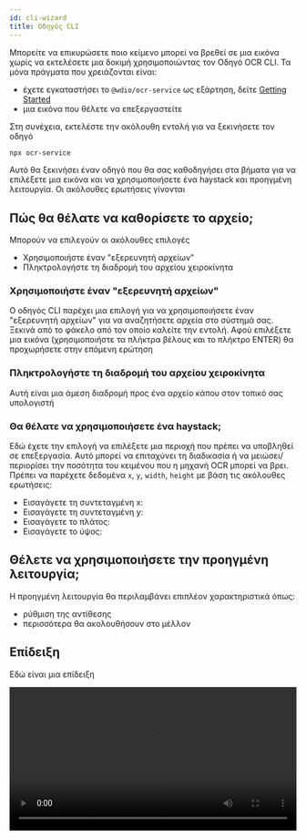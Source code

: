 ```yaml
---
id: cli-wizard
title: Οδηγός CLI
---
```


Μπορείτε να επικυρώσετε ποιο κείμενο μπορεί να βρεθεί σε μια εικόνα χωρίς να εκτελέσετε μια δοκιμή χρησιμοποιώντας τον Οδηγό OCR CLI. Τα μόνα πράγματα που χρειάζονται είναι:

-   έχετε εγκαταστήσει το `@wdio/ocr-service` ως εξάρτηση, δείτε [Getting Started](./getting-started)
-   μια εικόνα που θέλετε να επεξεργαστείτε

Στη συνέχεια, εκτελέστε την ακόλουθη εντολή για να ξεκινήσετε τον οδηγό

```sh
npx ocr-service
```

Αυτό θα ξεκινήσει έναν οδηγό που θα σας καθοδηγήσει στα βήματα για να επιλέξετε μια εικόνα και να χρησιμοποιήσετε ένα haystack και προηγμένη λειτουργία. Οι ακόλουθες ερωτήσεις γίνονται

## Πώς θα θέλατε να καθορίσετε το αρχείο;

Μπορούν να επιλεγούν οι ακόλουθες επιλογές

-   Χρησιμοποιήστε έναν "εξερευνητή αρχείων"
-   Πληκτρολογήστε τη διαδρομή του αρχείου χειροκίνητα

### Χρησιμοποιήστε έναν "εξερευνητή αρχείων"

Ο οδηγός CLI παρέχει μια επιλογή για να χρησιμοποιήσετε έναν "εξερευνητή αρχείων" για να αναζητήσετε αρχεία στο σύστημά σας. Ξεκινά από το φάκελο από τον οποίο καλείτε την εντολή. Αφού επιλέξετε μια εικόνα (χρησιμοποιήστε τα πλήκτρα βέλους και το πλήκτρο ENTER) θα προχωρήσετε στην επόμενη ερώτηση

### Πληκτρολογήστε τη διαδρομή του αρχείου χειροκίνητα

Αυτή είναι μια άμεση διαδρομή προς ένα αρχείο κάπου στον τοπικό σας υπολογιστή

### Θα θέλατε να χρησιμοποιήσετε ένα haystack;

Εδώ έχετε την επιλογή να επιλέξετε μια περιοχή που πρέπει να υποβληθεί σε επεξεργασία. Αυτό μπορεί να επιταχύνει τη διαδικασία ή να μειώσει/περιορίσει την ποσότητα του κειμένου που η μηχανή OCR μπορεί να βρει. Πρέπει να παρέχετε δεδομένα `x`, `y`, `width`, `height` με βάση τις ακόλουθες ερωτήσεις:

-   Εισαγάγετε τη συντεταγμένη x:
-   Εισαγάγετε τη συντεταγμένη y:
-   Εισαγάγετε το πλάτος:
-   Εισαγάγετε το ύψος:

## Θέλετε να χρησιμοποιήσετε την προηγμένη λειτουργία;

Η προηγμένη λειτουργία θα περιλαμβάνει επιπλέον χαρακτηριστικά όπως:

-   ρύθμιση της αντίθεσης
-   περισσότερα θα ακολουθήσουν στο μέλλον

## Επίδειξη

Εδώ είναι μια επίδειξη

<video controls width="100%">
  <source src="/img/ocr/ocr-service-cli.mp4" />
</video>